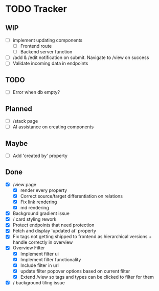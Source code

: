 # TODO Tracker

## WIP

- [ ] implement updating components
  - [ ] Frontend route
  - [ ] Backend server function
- [ ] /add & /edit notification on submit. Navigate to /view on success
- [ ] Validate incoming data in endpoints

## TODO

- [ ] Error when db empty?

## Planned

- [ ] /stack page
- [ ] AI assistance on creating components

## Maybe

- [ ] Add 'created by' property

## Done

- [x] /view page
  - [x] render every property
  - [x] Correct source/target differentiation on relations
  - [x] Fix link rendering
  - [x] md rendering
- [x] Background gradient issue
- [x] / card styling rework
- [x] Protect endpoints that need protection
- [x] Fetch and display 'updated at' property
- [x] Fix tags not getting shipped to frontend as hierarchical versions + handle correctly in overview
- [x] Overview Filter
  - [x] Implement filter ui
  - [x] Implement filter functionality
  - [x] Include filter in url
  - [x] update filter popover options based on current filter
  - [x] Extend /view so tags and types can be clicked to filter for them
- [x] / background tiling issue
